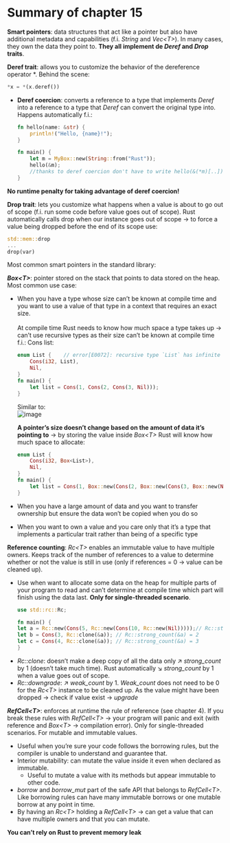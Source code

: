 # Summary of chapter 15
**Smart pointers**: data structures that act like a pointer but also have additional metadata and capabilities (f.i. _String_ and _Vec\<T\>_). In many cases, they own the data they point to. **They all implement de _Deref_ and _Drop_ traits**.

**Deref trait**: allows you to customize the behavior of the dereference operator *. Behind the scene: 
```rust 
*x = *(x.deref()) 
```
- **Deref coercion**: converts a reference to a type that implements _Deref_ into a reference to a type that _Deref_ can convert the original type into. Happens automatically f.i.:
    ```rust
    fn hello(name: &str) {
        println!("Hello, {name}!");
    }

    fn main() {
        let m = MyBox::new(String::from("Rust"));
        hello(&m);
        //thanks to deref coercion don't have to write hello(&(*m)[..]);
    }
    ```
**No runtime penalty for taking advantage of deref coercion!**


**Drop trait**: lets you customize what happens when a value is about to go out of scope (f.i. run some code before value goes out of scope).
Rust automatically calls drop when our instance goes out of scope -> to force a value being dropped before the end of its scope use:
```rust
std::mem::drop
...
drop(var)
```


Most common smart pointers in the standard library:

**_Box\<T\>_**: pointer stored on the stack that points to data stored on the heap. Most common use case:
-	When you have a type whose size can’t be known at compile time and you want to use a value of that type in a context that requires an exact size.\
\
  At compile time Rust needs to know how much space a type takes up -> can’t use recursive types as their size can’t be known at compile time f.i.: Cons list: 
    ```rust
    enum List {    // error[E0072]: recursive type `List` has infinite size
        Cons(i32, List),
        Nil,
    }
    fn main() {
        let list = Cons(1, Cons(2, Cons(3, Nil)));
    }
    ```
    Similar to:\
    ![image](https://user-images.githubusercontent.com/61462365/229295790-50f97a8d-c2cf-4770-8e67-7c18c2f0712d.png)

    **A pointer’s size doesn’t change based on the amount of data it’s pointing to** -> by storing the value inside _Box\<T\>_ Rust will know how much space to allocate:

    ```rust
    enum List {
        Cons(i32, Box<List>),
        Nil,
    }
    fn main() {
        let list = Cons(1, Box::new(Cons(2, Box::new(Cons(3, Box::new(Nil))))));
    }
    ```
-	When you have a large amount of data and you want to transfer ownership but ensure the data won’t be copied when you do so
-	When you want to own a value and you care only that it’s a type that implements a particular trait rather than being of a specific type

**Reference counting**: _Rc\<T\>_ enables an immutable value to have multiple owners. Keeps track of the number of references to a value to determine whether or not the value is still in use (only if references = 0 -> value can be cleaned up). 
- Use when want to allocate some data on the heap for multiple parts of your program to read and can’t determine at compile time which part will finish using the data last. **Only for single-threaded scenario**.
    ```rust
    use std::rc::Rc;
 
    fn main() {
    let a = Rc::new(Cons(5, Rc::new(Cons(10, Rc::new(Nil)))));// Rc::strong_count(&a) = 1
    let b = Cons(3, Rc::clone(&a)); // Rc::strong_count(&a) = 2
    let c = Cons(4, Rc::clone(&a)); // Rc::strong_count(&a) = 3
    }
    ```
- _Rc::clone_: doesn’t make a deep copy of all the data only ↗ _strong_count_ by 1 (doesn’t take much time). Rust automatically ↘ _strong_count_ by 1 when a value goes out of scope.
- _Rc::downgrade_: ↗ _weak_count_ by 1. _Weak_count_ does not need to be 0 for the _Rc\<T\>_ instance to be cleaned up. As the value might have been dropped -> check if value exist -> _upgrade_

**_RefCell\<T\>_**: enforces at runtime the rule of reference (see chapter 4). If you break these rules with _RefCell\<T\>_ -> your program will panic and exit (with reference and _Box\<T\>_ -> compilation error). Only for single-threaded scenarios. For mutable and immutable values.
- Useful when you’re sure your code follows the borrowing rules, but the compiler is unable to understand and guarantee that. 
- Interior mutability: can mutate the value inside it even when declared as  immutable.
    - Useful to mutate a value with its methods but appear immutable to other code.
- _borrow_ and _borrow_mut_ part of the safe API that belongs to _RefCell\<T\>_. Like borrowing rules can have many immutable borrows or one mutable borrow at any point in time.
- By having an _Rc\<T\>_ holding a _RefCell\<T\>_ -> can get a value that can have multiple owners and that you can mutate.


**You can’t rely on Rust to prevent memory leak**
